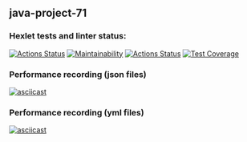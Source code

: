 ## java-project-71
### Hexlet tests and linter status:
[![Actions Status](https://github.com/biscof/java-project-71/workflows/hexlet-check/badge.svg)](https://github.com/biscof/java-project-71/actions)
[![Maintainability](https://api.codeclimate.com/v1/badges/454eb0f9b8262c0f42ce/maintainability)](https://codeclimate.com/github/biscof/java-project-71/maintainability)
[![Actions Status](https://github.com/biscof/java-project-71/workflows/build-and-test/badge.svg)](https://github.com/biscof/java-project-71/actions)
[![Test Coverage](https://api.codeclimate.com/v1/badges/454eb0f9b8262c0f42ce/test_coverage)](https://codeclimate.com/github/biscof/java-project-71/test_coverage)
### Performance recording (json files)
[![asciicast](https://asciinema.org/a/CdibHBoblDqzJjsR2TkeUDrTO.svg)](https://asciinema.org/a/CdibHBoblDqzJjsR2TkeUDrTO)
### Performance recording (yml files)
[![asciicast](https://asciinema.org/a/wsEql2jJzpiUqhWur8KqSeh7g.svg)](https://asciinema.org/a/wsEql2jJzpiUqhWur8KqSeh7g)

